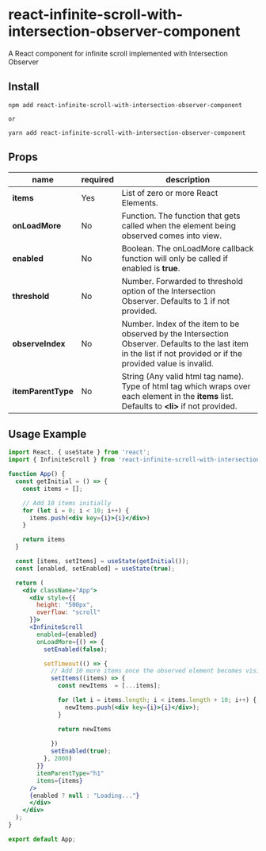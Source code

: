 # react-infinite-scroll-with-intersection-observer-component

A React component for infinite scroll implemented with Intersection Observer

## Install

```
npm add react-infinite-scroll-with-intersection-observer-component

or

yarn add react-infinite-scroll-with-intersection-observer-component
```

## Props

| name                    | required     | description
|------------------------ |--------------|--------------------------------------------
| **items**               | Yes          | List of zero or more React Elements.
| **onLoadMore**          | No           | Function. The function that gets called when the element being observed comes into view.
| **enabled**             | No           | Boolean. The onLoadMore callback function will only be called if enabled is **true**.
| **threshold**           | No           | Number. Forwarded to threshold option of the Intersection Observer. Defaults to 1 if not provided.
| **observeIndex**        | No           | Number. Index of the item to be observed by the Intersection Observer. Defaults to the last item in the list if not provided or if the provided value is invalid.
| **itemParentType**      | No           | String (Any valid html tag name). Type of html tag which wraps over each element in the **items** list. Defaults to **\<li\>** if not provided.

## Usage Example

```jsx
import React, { useState } from 'react';
import { InfiniteScroll } from 'react-infinite-scroll-with-intersection-observer-component';

function App() {
  const getInitial = () => {
    const items = [];

    // Add 10 items initially
    for (let i = 0; i < 10; i++) {
      items.push(<div key={i}>{i}</div>)
    }

    return items
  }

  const [items, setItems] = useState(getInitial());
  const [enabled, setEnabled] = useState(true);

  return (
    <div className="App">
      <div style={{
        height: "500px",
        overflow: "scroll"
      }}>
      <InfiniteScroll
        enabled={enabled}
        onLoadMore={() => {
          setEnabled(false);

          setTimeout(() => {
            // Add 10 more items once the observed element becomes visible on
            setItems((items) => {
              const newItems  = [...items];

              for (let i = items.length; i < items.length + 10; i++) {
                newItems.push(<div key={i}>{i}</div>);
              }

              return newItems
  
            })
            setEnabled(true);
          }, 2000)
        }} 
        itemParentType="h1"
        items={items}
      />
      {enabled ? null : "Loading..."}
      </div>
    </div>
  );
}

export default App;
```